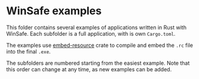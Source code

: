 # WinSafe examples

This folder contains several examples of applications written in Rust with WinSafe. Each subfolder is a full application, with is own `Cargo.toml`.

The examples use [embed-resource](https://crates.io/crates/embed-resource) crate to compile and embed the `.rc` file into the final `.exe`.

The subfolders are numbered starting from the easiest example. Note that this order can change at any time, as new examples can be added.
